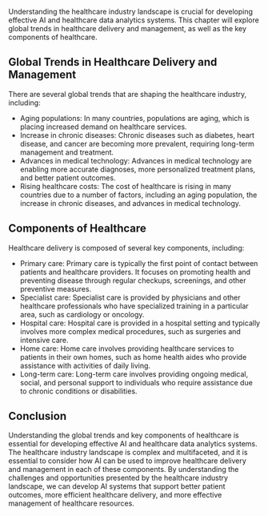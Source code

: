 
Understanding the healthcare industry landscape is crucial for developing effective AI and healthcare data analytics systems. This chapter will explore global trends in healthcare delivery and management, as well as the key components of healthcare.

Global Trends in Healthcare Delivery and Management
---------------------------------------------------

There are several global trends that are shaping the healthcare industry, including:

* Aging populations: In many countries, populations are aging, which is placing increased demand on healthcare services.
* Increase in chronic diseases: Chronic diseases such as diabetes, heart disease, and cancer are becoming more prevalent, requiring long-term management and treatment.
* Advances in medical technology: Advances in medical technology are enabling more accurate diagnoses, more personalized treatment plans, and better patient outcomes.
* Rising healthcare costs: The cost of healthcare is rising in many countries due to a number of factors, including an aging population, the increase in chronic diseases, and advances in medical technology.

Components of Healthcare
------------------------

Healthcare delivery is composed of several key components, including:

* Primary care: Primary care is typically the first point of contact between patients and healthcare providers. It focuses on promoting health and preventing disease through regular checkups, screenings, and other preventive measures.
* Specialist care: Specialist care is provided by physicians and other healthcare professionals who have specialized training in a particular area, such as cardiology or oncology.
* Hospital care: Hospital care is provided in a hospital setting and typically involves more complex medical procedures, such as surgeries and intensive care.
* Home care: Home care involves providing healthcare services to patients in their own homes, such as home health aides who provide assistance with activities of daily living.
* Long-term care: Long-term care involves providing ongoing medical, social, and personal support to individuals who require assistance due to chronic conditions or disabilities.

Conclusion
----------

Understanding the global trends and key components of healthcare is essential for developing effective AI and healthcare data analytics systems. The healthcare industry landscape is complex and multifaceted, and it is essential to consider how AI can be used to improve healthcare delivery and management in each of these components. By understanding the challenges and opportunities presented by the healthcare industry landscape, we can develop AI systems that support better patient outcomes, more efficient healthcare delivery, and more effective management of healthcare resources.
